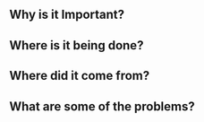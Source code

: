 ## Why is it Important?
## Where is it being done?
## Where did it come from?
## What are some of the problems?